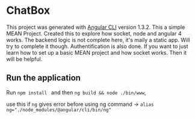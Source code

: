# ChatBox

This project was generated with [Angular CLI](https://github.com/angular/angular-cli) version 1.3.2.
This a simple MEAN Project. Created this to explore how socket, node and angular 4 works.
The backend logic is not complete here, it's maily a static app. Will try to complete it though.
Authentification is also done.
If you want to just learn how to set up a basic MEAN project and how socket works. Then it will be helpful.

## Run the application
Run `npm install ` and then `ng build && node ./bin/www`, 

use this if `ng` gives error before using ng command -> ` alias ng="./node_modules/@angular/cli/bin/ng" `

